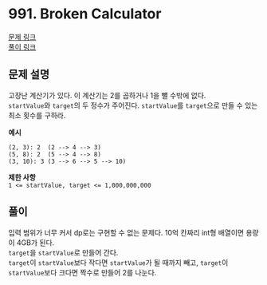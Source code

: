 # 991. Broken Calculator
[문제 링크](https://leetcode.com/problems/broken-calculator/ )  
[풀이 링크](LC991.java )  

## 문제 설명
고장난 계산기가 있다. 이 계산기는 2를 곱하거나 1을 뺄 수밖에 없다.  
`startValue`와 `target`의 두 정수가 주어진다. `startValue`를 `target`으로 만들 수 있는 최소 횟수를 구하라.  

**예시**
```
(2, 3): 2  (2 --> 4 --> 3)
(5, 8): 2  (5 --> 4 --> 8)
(3, 10): 3 (3 --> 6 --> 5 --> 10)
```

**제한 사항**  
`1 <= startValue, target <= 1,000,000,000`  

## 풀이
입력 범위가 너무 커서 dp로는 구현할 수 없는 문제다. 10억 칸짜리 int형 배열이면 용량이 4GB가 된다.  
`target`을 `startValue`로 만들어 간다.  
`target`이 `startValue`보다 작다면 `startValue`가 될 때까지 빼고, `target`이 `startValue`보다 크다면 짝수로 만들어 2를 나눈다.  
